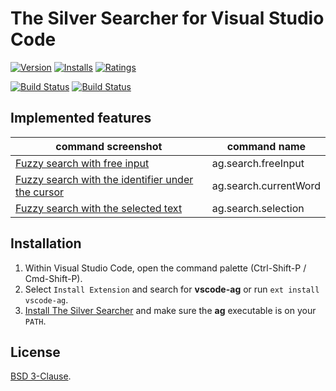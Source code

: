 # The Silver Searcher for Visual Studio Code

[![Version](https://vsmarketplacebadge.apphb.com/version/zjhmale.vscode-ag.svg)](https://marketplace.visualstudio.com/items?itemName=zjhmale.vscode-ag)
[![Installs](https://vsmarketplacebadge.apphb.com/installs/zjhmale.vscode-ag.svg)](https://marketplace.visualstudio.com/items?itemName=zjhmale.vscode-ag)
[![Ratings](https://vsmarketplacebadge.apphb.com/rating/zjhmale.vscode-ag.svg)](https://marketplace.visualstudio.com/items?itemName=zjhmale.vscode-ag)

[![Build Status](https://travis-ci.org/zjhmale/vscode-ag.svg?branch=master)](https://travis-ci.org/zjhmale/vscode-ag)
[![Build Status](https://ci.appveyor.com/api/projects/status/github/zjhmale/vscode-ag?branch=master&svg=true)](https://ci.appveyor.com/project/zjhmale/vscode-ag)

## Implemented features

| command screenshot | command name |
|---|---|
| [Fuzzy search with free input](https://github.com/zjhmale/vscode-ag/blob/master/FEATURES.md#search-with-free-input) | ag.search.freeInput |
| [Fuzzy search with the identifier under the cursor](https://github.com/zjhmale/vscode-ag/blob/master/FEATURES.md#search-with-identifier-under-cursor) | ag.search.currentWord |
| [Fuzzy search with the selected text](https://github.com/zjhmale/vscode-ag/blob/master/FEATURES.md#search-with-identifier-under-cursor) | ag.search.selection |

## Installation

1. Within Visual Studio Code, open the command palette (Ctrl-Shift-P / Cmd-Shift-P).
2. Select `Install Extension` and search for **vscode-ag** or run `ext install vscode-ag`.
3. [Install The Silver Searcher](https://github.com/ggreer/the_silver_searcher) and make sure the **ag** executable is on your `PATH`.

## License

[BSD 3-Clause](https://opensource.org/licenses/BSD-3-Clause).